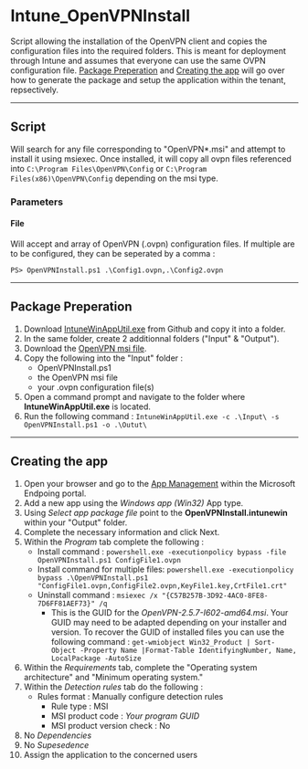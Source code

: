 # Intune_OpenVPNInstall
Script allowing the installation of the OpenVPN client and copies the configuration files into the required folders.
This is meant for deployment through Intune and assumes that everyone can use the same OVPN configuration file. [Package Preperation](#package-preperation) and [Creating the app](#creating-the-app) will go over how to generate the package and setup the application within the tenant, repsectively. 

___

## Script
Will search for any file corresponding to "OpenVPN*.msi" and attempt to install it using msiexec.
Once installed, it will copy all ovpn files referenced into `C:\Program Files\OpenVPN\Config` or `C:\Program Files(x86)\OpenVPN\Config` depending on the msi type.

### Parameters

#### File
Will accept and array of OpenVPN (.ovpn) configuration files.
If multiple are to be configured, they can be seperated by a comma :
```PS
PS> OpenVPNInstall.ps1 .\Config1.ovpn,.\Config2.ovpn
```

___

## Package Preperation
1. Download [IntuneWinAppUtil.exe](https://github.com/microsoft/Microsoft-Win32-Content-Prep-Tool/blob/master/IntuneWinAppUtil.exe) from Github and copy it into a folder.
2. In the same folder, create 2 additionnal folders ("Input" & "Output").
3. Download the [OpenVPN msi file](https://openvpn.net/community-downloads/).
4. Copy the following into the "Input" folder :
    - OpenVPNInstall.ps1
    - the OpenVPN msi file
    - your .ovpn configuration file(s)
5. Open a command prompt and navigate to the folder where **IntuneWinAppUtil.exe** is located.
6. Run the following command : `IntuneWinAppUtil.exe -c .\Input\ -s OpenVPNInstall.ps1 -o .\Outut\`

___

## Creating the app
1. Open your browser and go to the [App Management](https://endpoint.microsoft.com/#blade/Microsoft_Intune_DeviceSettings/AppsMenu/allApps) within the Microsoft Endpoing portal.
2. Add a new app using the *Windows app (Win32)* App type.
3. Using *Select app package file* point to the **OpenVPNInstall.intunewin** within your "Output" folder.
4. Complete the necessary information and click Next.
5. Within the *Program* tab complete the following :
    - Install command : `powershell.exe -executionpolicy bypass -file OpenVPNInstall.ps1 ConfigFile1.ovpn`
    - Install command for multiple files: `powershell.exe -executionpolicy bypass .\OpenVPNInstall.ps1 "ConfigFile1.ovpn,ConfigFile2.ovpn,KeyFile1.key,CrtFile1.crt"`
    - Uninstall command : `msiexec /x "{C57B257B-3D92-4AC0-8FE8-7D6FF81AEF73}" /q`
        - This is the GUID for the *OpenVPN-2.5.7-I602-amd64.msi*. Your GUID may need to be adapted depending on your installer and version. To recover the GUID of installed files you can use the following command : `get-wmiobject Win32_Product | Sort-Object -Property Name |Format-Table IdentifyingNumber, Name, LocalPackage -AutoSize`
6. Within the *Requirements* tab, complete the "Operating system architecture" and "Minimum operating system."
7. Within the *Detection rules* tab do the following :
    - Rules format : Manually configure detection rules
        - Rule type : MSI
        - MSI product code : *Your program GUID*
        - MSI product version check : No
8. No *Dependencies*
9. No *Supesedence*
10. Assign the application to the concerned users
